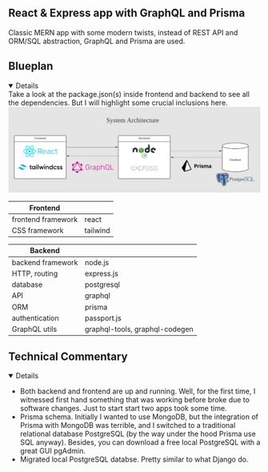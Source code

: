 ## React & Express app with GraphQL and Prisma

Classic MERN app with some modern twists, instead of REST API and ORM/SQL abstraction, GraphQL and Prisma are used.

## Blueplan
<details open>
Take a look at the package.json(s) inside frontend and backend to see all the dependencies.
But I will highlight some crucial inclusions here.

<img src="./public/system_architecture.svg" alt="The system architecture of the app">

| Frontend         |            |
|------------------|------------|
| frontend framework | react |
| CSS framework | tailwind |


| Backend          |            |
|------------------|------------|
| backend framework| node.js    |
| HTTP, routing    | express.js |
| database         | postgresql |
| API              | graphql    |
| ORM              | prisma     |
| authentication   | passport.js|
| GraphQL utils | graphql-tools, graphql-codegen |

</open>


## Technical Commentary
<details open>

<ul>
    <li>
        Both backend and frontend are up and running. Well, for the first time, I witnessed first hand something that was working before broke due to software changes. Just to start start two apps took some time.
    </li>
    <li>
        Prisma schema. Initially I wanted to use MongoDB, but the integration of Prisma with MongoDB was terrible, and I switched to a traditional relational database PostgreSQL (by the way under the hood Prisma use SQL anyway). Besides, you can download a free local PostgreSQL with a great GUI pgAdmin.
    </li>
    <li>
        Migrated local PostgreSQL databse. Pretty similar to what Django do.
    </li>
</ul>

</details>